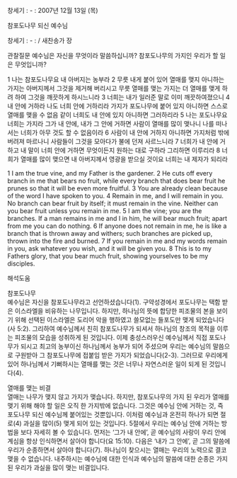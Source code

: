 창세기 : - : 
2007년 12월 13일 (목)

참포도나무 되신 예수님



창세기 : - : / 새찬송가  장


관찰질문
예수님은 자신을 무엇이라 말씀하십니까? 
참포도나무의 가지인 우리가 할 일은 무엇입니까? 

1 나는 참포도나무요 내 아버지는 농부라 2 무릇 내게 붙어 있어 열매를 맺지 아니하는 가지는 아버지께서 그것을 제거해 버리시고 무릇 열매를 맺는 가지는 더 열매를 맺게 하려 하여 그것을 깨끗하게 하시느니라 3 너희는 내가 일러준 말로 이미 깨끗하여졌으니 4 내 안에 거하라 나도 너희 안에 거하리라 가지가 포도나무에 붙어 있지 아니하면 스스로 열매를 맺을 수 없음 같이 너희도 내 안에 있지 아니하면 그러하리라 5 나는 포도나무요 너희는 가지라 그가 내 안에, 내가 그 안에 거하면 사람이 열매를 많이 맺나니 나를 떠나서는 너희가 아무 것도 할 수 없음이라 6 사람이 내 안에 거하지 아니하면 가지처럼 밖에 버려져 마르나니 사람들이 그것을 모아다가 불에 던져 사르느니라 7 너희가 내 안에 거하고 내 말이 너희 안에 거하면 무엇이든지 원하는 대로 구하라 그리하면 이루리라 8 너희가 열매를 많이 맺으면 내 아버지께서 영광을 받으실 것이요 너희는 내 제자가 되리라  

1 I am the true vine, and my Father is the gardener. 2 He cuts off every branch in me that bears no fruit, while every branch that does bear fruit he prunes so that it will be even more fruitful. 3 You are already clean because of the word I have spoken to you. 4 Remain in me, and I will remain in you. No branch can bear fruit by itself; it must remain in the vine. Neither can you bear fruit unless you remain in me. 5 I am the vine; you are the branches. If a man remains in me and I in him, he will bear much fruit; apart from me you can do nothing. 6 If anyone does not remain in me, he is like a branch that is thrown away and withers; such branches are picked up, thrown into the fire and burned. 7 If you remain in me and my words remain in you, ask whatever you wish, and it will be given you. 8 This is to my Fathers glory, that you bear much fruit, showing yourselves to be my disciples.

해석도움





참포도나무  
예수님은 자신을 참포도나무라고 선언하셨습니다(1). 구약성경에서 포도나무는 택함 받은 이스라엘을 비유하는 나무입니다. 하지만, 하나님의 뜻에 합당한 피조물의 본을 보이기 위해 선택된 이스라엘은 도리어 악을 행하였고 쓸모없는 들포도만 맺게 되었습니다(사 5:2). 그리하여 예수님께서 친히 참포도나무가 되셔서 하나님의 창조의 목적을 이루는 피조물의 모습을 성취하게 된 것입니다. 이제 충성스러우신 예수님께서 직접 포도나무가 되시고 최고의 농부이신 하나님께서 농부가 되어 주셨으며 우리는 예수님의 말씀으로 구원받아 그 참포도나무에 접붙임 받은 가지가 되었습니다(2-3). 그러므로 우리에게 있어 하나님께서 기뻐하시는 열매를 맺는 것은 너무나 자연스러운 일이 되게 된 것입니다(4).   

열매를 맺는 비결  
열매는 나무가 맺지 않고 가지가 맺습니다. 하지만, 참포도나무의 가지 된 우리가 열매를 맺기 위해 해야 할 일은 오직 한 가지밖에 없습니다. 그것은 예수님 안에 거하는 것, 즉 포도나무 되신 예수님께 붙어있는 것뿐입니다. 이처럼 예수님과 온전히 하나가 되면 절로(4) 과실을 많이(5) 맺게 되어 있는 것입니다. 5절에서 우리는 예수님 안에 거하는 방법을 보다 자세히 볼 수 있습니다. 먼저는 ‘그가 내 안에’, 곧 예수님의 사랑이 우리 안에 계심을 항상 인식하면서 살아야 합니다(요 15:10). 다음은 ‘내가 그 안에’, 곧 그의 말씀에 우리가 순종하면서 살아야 합니다(7). 하나님이 찾으시는 열매는 우리의 노력으로 결코 맺을 수 없습니다. 내주하시는 예수님에 대한 인식과 예수님의 말씀에 대한 순종은 가지 된 우리가 과실을 많이 맺는 비결입니다.